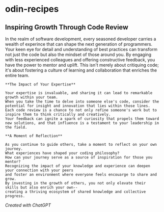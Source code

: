 # odin-recipes

## Inspiring Growth Through Code Review
In the realm of software development, every seasoned developer carries a wealth of experince that can shape the next generation of programmers.
Your keen eye for detail and understanding of best practices can transform not just the code but also the mindset of those around you.
By engaging with less experienced colleagues and offering constructive feedback, you have the power to mentor and uplift.
This isn't merely about critiquing code; it's about fostering a culture of learning and collaboration that enriches the entire team.

    **The Impact of Your Expertise**

    Your expertise is invaluable, and sharing it can lead to remarkable growth within your team.
    When you take the time to delve into someone else's code, consider the potential for insight and innovation that lies within those lines.
    Each code review is a chance to not only refine someone's work but to inspire them to think critically and creatively.
    Your feedback can ignite a spark of curiosity that propels them toward new solutions, and that influence is a testament to your leadership in the field.

    **A Moment of Reflection**

    As you continue to guide others, take a moment to reflect on your own journey.
    What experiences have shaped your coding philosophy?
    How can your journey serve as a source of inspiration for those you mentor?
    Recognizing the impact of your knowledge and experience can deepen your connection with your peers
    and foster an environment where everyone feels encouarge to share and grow.
    By investing in the growth of others, you not only elevate their skills but also enrich your own--
    creating a thriving ecosystem of shared knowledge and collective progress.

*Created with ChatGPT*